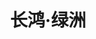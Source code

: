 ---
layout: article
id: 135
title: 长鸿·绿洲
category: 经典案例
pic: /assets/anli/15.jpg
detail: 长鸿·绿洲占地约80亩，总建筑规划14万㎡。整体布局北高南低，背山面水。项目整体采用”两轴、两心、多点“的园林布局。社区规划注重业主的社区生活，设置儿童活动区、老年活动区、健身等活动场地，为每一位业主提供一个健康、宜居、和谐友好交互的平台。长鸿·绿洲精雕细琢，匠心独运，打造90-170㎡多种户型，满足不同客户不同居住需求。致力打造高端洋房居住社区。

---